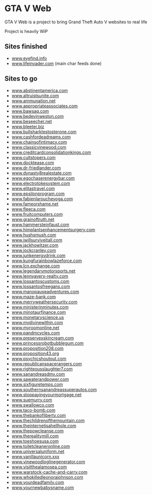 # GTA V Web

GTA V Web is a project to bring Grand Theft Auto V websites to real life

Project is heavily WiP

## Sites finished
- www.eyefind.info
- www.lifeinvader.com (main char feeds done)

## Sites to go
- www.abstinentamerica.com
- www.altruistsunite.com
- www.ammunation.net
- www.appropriateassociates.com
- www.bawsaq.com
- www.bedevinweston.com
- www.beseecher.net
- www.bleeter.biz
- www.bullsharktestosterone.com
- www.cashfordeadreams.com
- www.chainsofintimacy.com
- www.classicvinewood.com
- www.creditcardconsolidationkings.com
- www.cultstopers.com
- www.docktease.com
- www.dr-friedlander.com
- www.dynasty8realestate.com
- www.egochaserenergybar.com
- www.electrotokesystem.com
- www.elitastravel.com
- www.epsilonprogram.com
- www.fabienlaroucheyoga.com
- www.fameorshame.net
- www.fleeca.com
- www.fruitcomputers.com
- www.grainoftruth.net
- www.hammersteinfaust.com
- www.himplantsenhancementsurgery.com
- www.hushsmush.com
- www.iwillsurviveitall.com
- www.jackhowitzer.com
- www.jockcranley.com
- www.junkenergydrink.com
- www.kungfurainbowlazeforce.com
- www.lcn.exchange.com
- www.legendarymotorsports.net
- www.lennyavery-realty.com
- www.lossantoscustoms.com
- www.lossantosfreegans.com
- www.manopauseadventures.com
- www.maze-bank.com
- www.merryweathersecurity.com
- www.ministerinminutes.com
- www.minotaurfinance.com
- www.monetaryscience.us
- www.mydivinewithin.com
- www.myroomonline.net
- www.pandmcycles.com
- www.preservexskincream.com
- www.princessrobotbubblegum.com
- www.proposition208.com
- www.proposition43.org
- www.psychicshoutout.com
- www.republicanspacerangers.com
- www.righteousslaughter7.com
- www.sanandreasdmv.com
- www.sawaterandpower.com
- www.sixfiguretemps.com
- www.southernsanandreassuperautos.com
- www.stoppayingyourmortgage.net
- www.suemurry.com
- www.swallowco.com
- www.taco-bomb.com
- www.thebankofliberty.com
- www.thechildrenofthemountain.com
- www.theinternetisahellhole.com
- www.thepowcleanse.com
- www.therealitymill.com
- www.toeshoesusa.com
- www.toiletcleaneronline.com
- www.universaluniform.net
- www.vanillaunicorn.xxx
- www.vinewoodloglinegenerator.com
- www.visitthealamosea.com
- www.warstock-cache-and-carry.com
- www.whokilledleonorajohnson.com
- www.yourdeadfamily.com
- www.yournewbabysname.com
